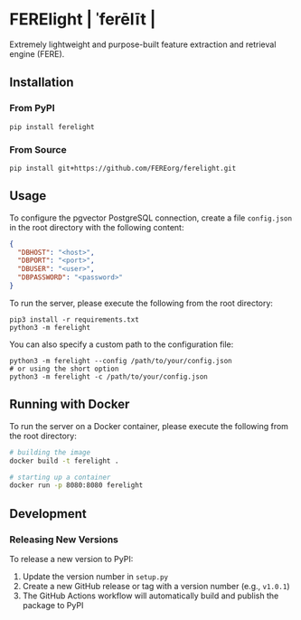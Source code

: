 # FERElight | ˈferēlīt |
Extremely lightweight and purpose-built feature extraction and retrieval engine (FERE).

## Installation

### From PyPI
```
pip install ferelight
```

### From Source
```
pip install git+https://github.com/FEREorg/ferelight.git
```

## Usage
To configure the pgvector PostgreSQL connection, create a file `config.json` in the root directory with the following content:

```json
{
  "DBHOST": "<host>",
  "DBPORT": "<port>",
  "DBUSER": "<user>",
  "DBPASSWORD": "<password>"
}
```

To run the server, please execute the following from the root directory:

```
pip3 install -r requirements.txt
python3 -m ferelight
```

You can also specify a custom path to the configuration file:

```
python3 -m ferelight --config /path/to/your/config.json
# or using the short option
python3 -m ferelight -c /path/to/your/config.json
```

## Running with Docker

To run the server on a Docker container, please execute the following from the root directory:

```bash
# building the image
docker build -t ferelight .

# starting up a container
docker run -p 8080:8080 ferelight
```

## Development

### Releasing New Versions

To release a new version to PyPI:

1. Update the version number in `setup.py`
2. Create a new GitHub release or tag with a version number (e.g., `v1.0.1`)
3. The GitHub Actions workflow will automatically build and publish the package to PyPI
